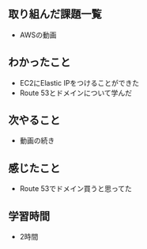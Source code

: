 ## 取り組んだ課題一覧
- AWSの動画

## わかったこと
- EC2にElastic IPをつけることができた
- Route 53とドメインについて学んだ


## 次やること
- 動画の続き

## 感じたこと
- Route 53でドメイン買うと思ってた

## 学習時間
- 2時間
